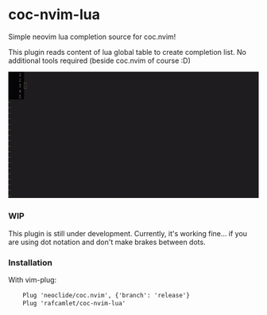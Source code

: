 # coc-nvim-lua
Simple neovim lua completion source for coc.nvim!

This plugin reads content of lua global table to create completion list. No additional tools required (beside coc.nvim of course :D)

![Luapad print gif](/gifs/coc-nvim-lua.gif)

### WIP
This plugin is still under development. Currently, it's working fine... if you are using dot notation and don't make brakes between dots.

### Installation

With vim-plug:

```
    Plug 'neoclide/coc.nvim', {'branch': 'release'}
    Plug 'rafcamlet/coc-nvim-lua'
```
